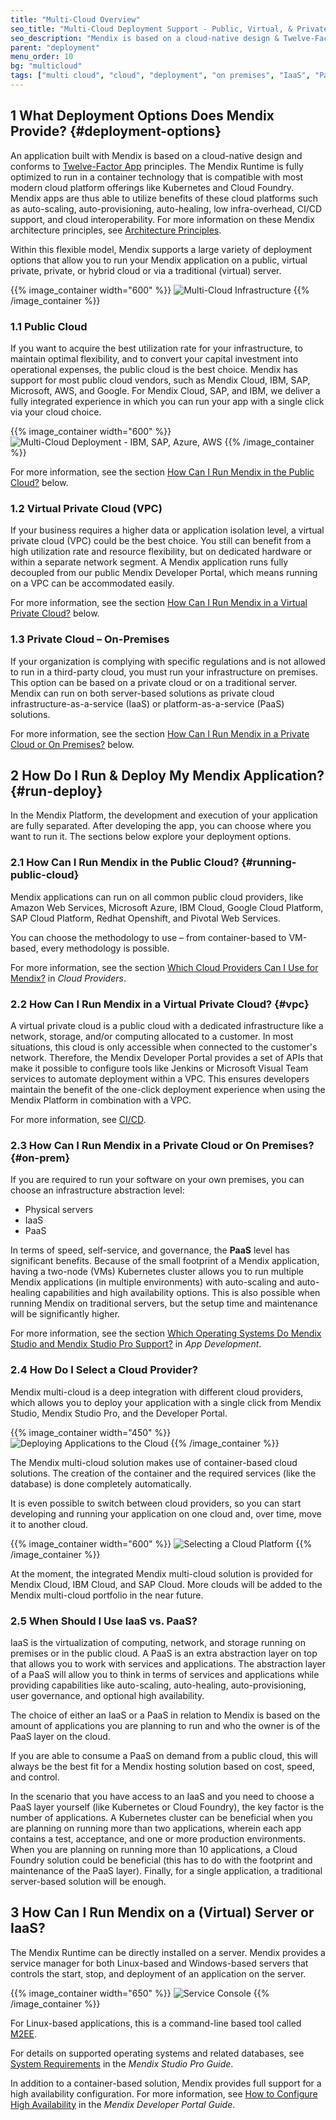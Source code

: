 ```yaml
---
title: "Multi-Cloud Overview"
seo_title: "Multi-Cloud Deployment Support - Public, Virtual, & Private Clouds"
seo_description: "Mendix is based on a cloud-native design & Twelve-Factor App principles. Learn more about multi-cloud deployment support, including public, virtual & private clouds."
parent: "deployment"
menu_order: 10
bg: "multicloud"
tags: ["multi cloud", "cloud", "deployment", "on premises", "IaaS", "PaaS"]
---
```


## 1 What Deployment Options Does Mendix Provide? {#deployment-options}

An application built with Mendix is based on a cloud-native design and conforms to [Twelve-Factor App](https://12factor.net/) principles. The Mendix Runtime is fully optimized to run in a container technology that is compatible with most modern cloud platform offerings like Kubernetes and Cloud Foundry. Mendix apps are thus able to utilize benefits of these cloud platforms such as auto-scaling, auto-provisioning, auto-healing, low infra-overhead, CI/CD support, and cloud interoperability. For more information on these Mendix architecture principles, see [Architecture Principles](../enterprise-capabilities/architecture-principles).

Within this flexible model, Mendix supports a large variety of deployment options that allow you to run your Mendix application on a public, virtual private, private, or hybrid cloud or via a traditional (virtual) server.

{{% image_container width="600" %}}
![Multi-Cloud Infrastructure](attachments/multi-cloud.png)
{{% /image_container %}}

### 1.1 Public Cloud

If you want to acquire the best utilization rate for your infrastructure, to maintain optimal flexibility, and to convert your capital investment into operational expenses, the public cloud is the best choice. Mendix has support for most public cloud vendors, such as Mendix Cloud, IBM, SAP, Microsoft, AWS, and Google. For Mendix Cloud, SAP, and IBM, we deliver a fully integrated experience in which you can run your app with a single click via your cloud choice.

{{% image_container width="600" %}}
![Multi-Cloud Deployment - IBM, SAP, Azure, AWS](attachments/multi-cloud-deploy.png)
{{% /image_container %}}

For more information, see the section [How Can I Run Mendix in the Public Cloud?](#running-public-cloud) below.

### 1.2 Virtual Private Cloud (VPC)

If your business requires a higher data or application isolation level, a virtual private cloud (VPC) could be the best choice. You still can benefit from a high utilization rate and resource flexibility, but on dedicated hardware or within a separate network segment. A Mendix application runs fully decoupled from our public Mendix Developer Portal, which means running on a VPC can be accommodated easily.

For more information, see the section [How Can I Run Mendix in a Virtual Private Cloud?](#vpc) below.

### 1.3 Private Cloud – On-Premises

If your organization is complying with specific regulations and is not allowed to run in a third-party cloud, you must run your infrastructure on premises. This option can be based on a private cloud or on a traditional server. Mendix can run on both server-based solutions as private cloud infrastructure-as-a-service (IaaS) or platform-as-a-service (PaaS) solutions.

For more information, see the section [How Can I Run Mendix in a Private Cloud or On Premises?](#on-prem) below.

## 2 How Do I Run & Deploy My Mendix Application? {#run-deploy}

In the Mendix Platform, the development and execution of your application are fully separated. After developing the app, you can choose where you want to run it. The sections below explore your deployment options.

### 2.1 How Can I Run Mendix in the Public Cloud? {#running-public-cloud}

Mendix applications can run on all common public cloud providers, like Amazon Web Services, Microsoft Azure, IBM Cloud, Google Cloud Platform, SAP Cloud Platform, Redhat Openshift, and Pivotal Web Services.

You can choose the methodology to use – from container-based to VM-based, every methodology is possible.

For more information, see the section [Which Cloud Providers Can I Use for Mendix?](cloud-providers#which-cloud) in *Cloud Providers*.

### 2.2 How Can I Run Mendix in a Virtual Private Cloud? {#vpc}

A virtual private cloud is a public cloud with a dedicated infrastructure like a network, storage, and/or computing allocated to a customer. In most situations, this cloud is only accessible when connected to the customer's network. Therefore, the Mendix Developer Portal provides a set of APIs that make it possible to configure tools like Jenkins or Microsoft Visual Team services to automate deployment within a VPC. This ensures developers maintain the benefit of the one-click deployment experience when using the Mendix Platform in combination with a VPC.

For more information, see [CI/CD](../app-lifecycle/cicd).

### 2.3 How Can I Run Mendix in a Private Cloud or On Premises? {#on-prem}

If you are required to run your software on your own premises, you can choose an infrastructure abstraction level:

* Physical servers
* IaaS
* PaaS

In terms of speed, self-service, and governance, the **PaaS** level has significant benefits. Because of the small footprint of a Mendix application, having a two-node (VMs) Kubernetes cluster allows you to run multiple Mendix applications (in multiple environments) with auto-scaling and auto-healing capabilities and high availability options. This is also possible when running Mendix on traditional servers, but the setup time and maintenance will be significantly higher.

For more information, see the section [Which Operating Systems Do Mendix Studio and Mendix Studio Pro Support?](../app-lifecycle/app-development#operating-systems) in *App Development*.

### 2.4 How Do I Select a Cloud Provider?

Mendix multi-cloud is a deep integration with different cloud providers, which allows you to deploy your application with a single click from Mendix Studio, Mendix Studio Pro, and the Developer Portal.

{{% image_container width="450" %}}
![Deploying Applications to the Cloud](attachments/run.png)
{{% /image_container %}}

The Mendix multi-cloud solution makes use of container-based cloud solutions. The creation of the container and the required services (like the database) is done completely automatically.

It is even possible to switch between cloud providers, so you can start developing and running your application on one cloud and, over time, move it to another cloud.

{{% image_container width="600" %}}
![Selecting a Cloud Platform](attachments/mutli-cloud-selection.png)
{{% /image_container %}}

At the moment, the integrated Mendix multi-cloud solution is provided for Mendix Cloud, IBM Cloud, and SAP Cloud. More clouds will be added to the Mendix multi-cloud portfolio in the near future.

### 2.5 When Should I Use IaaS vs. PaaS?

IaaS is the virtualization of computing, network, and storage running on premises or in the public cloud. A PaaS is an extra abstraction layer on top that allows you to work with services and applications. The abstraction layer of a PaaS will allow you to think in terms of services and applications while providing capabilities like auto-scaling, auto-healing, auto-provisioning, user governance, and optional high availability.

The choice of either an IaaS or a PaaS in relation to Mendix is based on the amount of applications you are planning to run and who the owner is of the PaaS layer on the cloud.

If you are able to consume a PaaS on demand from a public cloud, this will always be the best fit for a Mendix hosting solution based on cost, speed, and control.

In the scenario that you have access to an IaaS and you need to choose a PaaS layer yourself (like Kubernetes or Cloud Foundry), the key factor is the number of applications. A Kubernetes cluster can be beneficial when you are planning on running more than two applications, wherein each app contains a test, acceptance, and one or more production environments. When you are planning on running more than 10 applications, a Cloud Foundry solution could be beneficial (this has to do with the footprint and maintenance of the PaaS layer). Finally, for a single application, a traditional server-based solution will be enough.

## 3 How Can I Run Mendix on a (Virtual) Server or IaaS?

The Mendix Runtime can be directly installed on a server. Mendix provides a service manager for both Linux-based and Windows-based servers that controls the start, stop, and deployment of an application on the server.

{{% image_container width="650" %}}
![Service Console](attachments/mx-service-console.png)
{{% /image_container %}}

For Linux-based applications, this is a command-line based tool called [M2EE](https://github.com/mendix/m2ee-tools).

For details on supported operating systems and related databases, see [System Requirements](https://docs.mendix.com/refguide/system-requirements) in the *Mendix Studio Pro Guide*.

In addition to a container-based solution, Mendix provides full support for a high availability configuration. For more information, see [How to Configure High Availability](https://docs.mendix.com/developerportal/deploy/high-availability) in the *Mendix Developer Portal Guide*.
